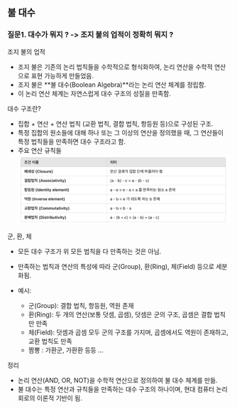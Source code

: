 


## 불 대수 

### 질문1. 대수가 뭐지 ? -> 조지 불의 업적이 정확히 뭐지 ? 
조지 불의 업적
- 조지 불은 기존의 논리 법칙들을 수학적으로 형식화하여, 논리 연산을 수학적 연산으로 표현 가능하게 만들었음.
- 조지 불은 **불 대수(Boolean Algebra)**라는 논리 연산 체계를 정립함.
- 이 논리 연산 체계는 자연스럽게 대수 구조의 성질을 만족함.

대수 구조란? 
- 집합 + 연산 + 연산 법칙 (교환 법칙, 결합 법칙, 항등원 등)으로 구성된 구조.
- 특정 집합의 원소들에 대해 하나 또는 그 이상의 연산을 정의했을 때, 그 연산들이 특정 법칙들을 만족하면 대수 구조라고 함.
- 주요 연산 규칙들  
    ![alt text](<Screenshot 2025-03-23 at 10.51.06 PM.png>)

군, 환, 체 
- 모든 대수 구조가 위 모든 법칙을 다 만족하는 것은 아님.
- 만족하는 법칙과 연산의 특성에 따라 군(Group), 환(Ring), 체(Field) 등으로 세분화됨.

- 예시:
    - 군(Group): 결합 법칙, 항등원, 역원 존재
    - 환(Ring): 두 개의 연산(보통 덧셈, 곱셈), 덧셈은 군의 구조, 곱셈은 결합 법칙만 만족
    - 체(Field): 덧셈과 곱셈 모두 군의 구조를 가지며, 곱셈에서도 역원이 존재하고, 교환 법칙도 만족
    - 짬뽕 : 가환군, 가환환 등등 ... 

정리 
- 논리 연산(AND, OR, NOT)을 수학적 연산으로 정의하여 불 대수 체계를 만듦.
- 불 대수는 특정 연산과 규칙들을 만족하는 대수 구조의 하나이며, 현대 컴퓨터 논리 회로의 이론적 기반이 됨.
